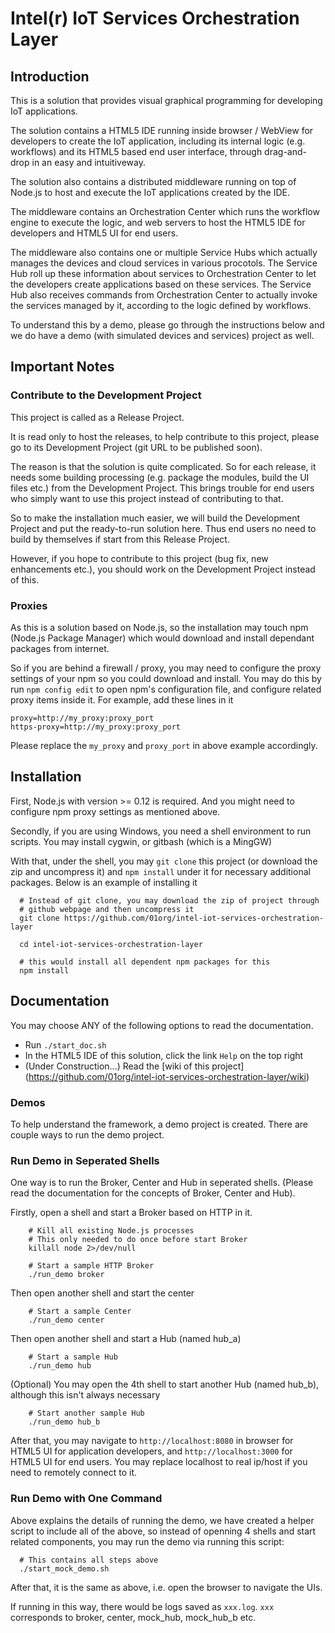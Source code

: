 Intel(r) IoT Services Orchestration Layer
====================================================
## Introduction

This is a solution that provides visual graphical programming for developing IoT applications.

The solution contains a HTML5 IDE running inside browser / WebView for developers to create the IoT application, including its internal logic (e.g. workflows) and its HTML5 based end user interface, through drag-and-drop in an easy and intuitiveway.

The solution also contains a distributed middleware running on top of Node.js to host and execute the IoT applications created by the IDE.

The middleware contains an Orchestration Center which runs the workflow engine to execute the logic, and web servers to host the HTML5 IDE for developers and HTML5 UI for end users. 

The middleware also contains one or multiple Service Hubs which actually manages the devices and cloud services in various procotols. The Service Hub roll up these information about services to Orchestration Center to let the developers create applications based on these services. The Service Hub also receives commands from Orchestration Center to actually invoke the services managed by it, according to the logic defined by workflows.

To understand this by a demo, please go through the instructions below and we do have a demo (with simulated devices and services) project as well.

## Important Notes

### Contribute to the Development Project

This project is called as a Release Project.

It is read only to host the releases, to help contribute to this project, please go to its Development Project (git URL to be published soon). 

The reason is that the solution is quite complicated. So for each release, it needs some building processing (e.g. package the modules, build the UI files etc.) from the Development Project. This brings trouble for end users who simply want to use this project instead of contributing to that.

So to make the installation much easier, we will build the Development Project and put the ready-to-run solution here. Thus end users no need to build by themselves if start from this Release Project. 

However, if you hope to contribute to this project (bug fix, new enhancements etc.), you should work on the Development Project instead of this.

### Proxies

As this is a solution based on Node.js, so the installation may touch npm (Node.js Package Manager) which would download and install dependant packages from internet.

So if you are behind a firewall / proxy, you may need to configure the proxy settings of your npm so you could download and install. You may do this by run `npm config edit` to open npm's configuration file, and configure related proxy items inside it. For example, add these lines in it

```
proxy=http://my_proxy:proxy_port
https-proxy=http://my_proxy:proxy_port
```

Please replace the `my_proxy` and `proxy_port` in above example accordingly.

## Installation

First, Node.js with version >= 0.12 is required. And you might need to configure npm proxy settings as mentioned above.

Secondly, if you are using Windows, you need a shell environment to run scripts. You may install cygwin, or gitbash (which is a MingGW)

With that, under the shell, you may `git clone` this project (or download the zip and uncompress it) and `npm install` under it for necessary additional packages. Below is an example of installing it 

```shell
  # Instead of git clone, you may download the zip of project through
  # github webpage and then uncompress it
  git clone https://github.com/01org/intel-iot-services-orchestration-layer

  cd intel-iot-services-orchestration-layer

  # this would install all dependent npm packages for this
  npm install
```


## Documentation

You may choose ANY of the following options to read the documentation.

* Run `./start_doc.sh`
* In the HTML5 IDE of this solution, click the link `Help` on the top right 
* (Under Construction...) Read the [wiki of this project] (https://github.com/01org/intel-iot-services-orchestration-layer/wiki)

### Demos

To help understand the framework, a demo project is created. There are couple ways to run the demo project. 

### Run Demo in Seperated Shells

One way is to run the Broker, Center and Hub in seperated shells. (Please read the documentation for the concepts of Broker, Center and Hub).

Firstly, open a shell and start a Broker based on HTTP in it.
```shell
    # Kill all existing Node.js processes
    # This only needed to do once before start Broker
    killall node 2>/dev/null

    # Start a sample HTTP Broker
    ./run_demo broker
```

Then open another shell and start the center
```shell
    # Start a sample Center
    ./run_demo center
```

Then open another shell and start a Hub (named hub_a)
```shell
    # Start a sample Hub
    ./run_demo hub 
```

(Optional) You may open the 4th shell to start another Hub (named hub_b), although this isn't always necessary
```shell
    # Start another sample Hub
    ./run_demo hub_b 
```


After that, you may navigate to `http://localhost:8080` in browser for HTML5 UI for application developers, and `http://localhost:3000` for HTML5 UI for end users. You may replace localhost to real ip/host if you need to remotely connect to it.

### Run Demo with One Command

Above explains the details of running the demo, we have created a helper script to include all of the above, so instead of openning 4 shells and start related components, you may run the demo via running this script:

```shell
  # This contains all steps above
  ./start_mock_demo.sh
```

After that, it is the same as above, i.e. open the browser to navigate the UIs.

If running in this way, there would be logs saved as `xxx.log`. `xxx` corresponds to broker, center, mock_hub, mock_hub_b etc.

